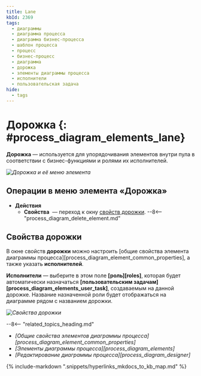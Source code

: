 ```yaml
---
title: Lane
kbId: 2369
tags:
  - диаграммы
  - диаграмма процесса
  - диаграмма бизнес-процесса
  - шаблон процесса
  - процесс
  - бизнес-процесс
  - диаграмма
  - дорожка
  - элементы диаграммы процесса
  - исполнители
  - пользовательская задача
hide:
  - tags
---
```


# Дорожка {: #process_diagram_elements_lane}

**Дорожка** — используется для упорядочивания элементов внутри пула в соответствии с бизнес-функциями и ролями их исполнителей.

*![Дорожка и её меню элемента](lane.png)*

## Операции в меню элемента «Дорожка»

- **Действия**
    - **Свойства** <i class="fa-light fa-gear"></i> — переход к окну [свойств дорожки](#свойства-дорожки).
    --8<-- "process_diagram_delete_element.md"

## Свойства дорожки

В окне свойств **дорожки** можно настроить [общие свойства элемента диаграммы процесса][process_diagram_element_common_properties], а также указать **исполнителей**.

**Исполнители** — выберите в этом поле **[роль][roles]**, которая будет автоматически назначаться **[пользовательским задачам][process_diagram_elements_user_task]**, создаваемым на данной дорожке. Название назначенной роли будет отображаться на диаграмме рядом с названием дорожки.

*![Свойства дорожки](lane_general_properties.png)*

<div class="relatedTopics" markdown="block">

--8<-- "related_topics_heading.md"

- _[Общие свойства элементов диаграммы процесса][process_diagram_element_common_properties]_
- _[Элементы диаграммы процесса][process_diagram_elements]_
- _[Редактирование диаграммы процесса][process_diagram_designer]_

</div>

{% include-markdown ".snippets/hyperlinks_mkdocs_to_kb_map.md" %}
